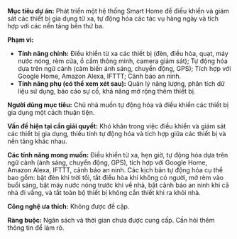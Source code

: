 **Mục tiêu dự án:** Phát triển một hệ thống Smart Home để điều khiển và giám sát các thiết bị gia dụng từ xa, tự động hóa các tác vụ hàng ngày và tích hợp với các nền tảng bên thứ ba.

**Phạm vi:**

* **Tính năng chính:** Điều khiển từ xa các thiết bị (đèn, điều hòa, quạt, máy nước nóng, rèm cửa, ổ cắm thông minh, camera giám sát); Tự động hóa dựa trên ngữ cảnh (cảm biến ánh sáng, chuyển động, GPS); Tích hợp với Google Home, Amazon Alexa, IFTTT; Cảnh báo an ninh.
* **Tính năng phụ (có thể xem xét sau):**  Quản lý năng lượng, phân tích dữ liệu sử dụng, báo cáo sự cố, khả năng mở rộng thêm thiết bị.

**Người dùng mục tiêu:** Chủ nhà muốn tự động hóa và điều khiển các thiết bị gia dụng một cách thuận tiện.

**Vấn đề hiện tại cần giải quyết:** Khó khăn trong việc điều khiển và giám sát các thiết bị gia dụng, thiếu tính tự động hóa và tích hợp giữa các thiết bị và nền tảng khác nhau.

**Các tính năng mong muốn:** Điều khiển từ xa, hẹn giờ, tự động hóa dựa trên ngữ cảnh (ánh sáng, chuyển động, GPS), tích hợp với Google Home, Amazon Alexa, IFTTT, cảnh báo an ninh.  Các kịch bản tự động hóa cụ thể bao gồm: bật đèn khi trời tối, tắt điều hòa khi không có người, mở rèm vào buổi sáng, bật máy nước nóng trước khi về nhà, bật cảnh báo an ninh khi cả nhà đi vắng, và tắt toàn bộ thiết bị không cần thiết khi ra khỏi nhà.

**Công nghệ ưa thích:**  Không được đề cập.

**Ràng buộc:** Ngân sách và thời gian chưa được cung cấp.  Cần hỏi thêm thông tin để làm rõ.